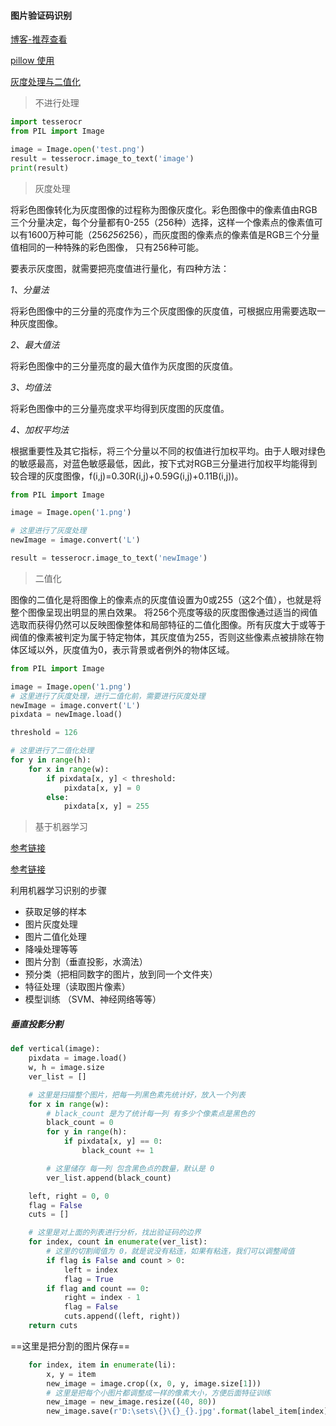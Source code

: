 #### 图片验证码识别

[博客-推荐查看](http://www.hi-roy.com/all-archives/)

[pillow 使用](https://blog.csdn.net/zhangziju/article/details/79123275)

[灰度处理与二值化](https://blog.csdn.net/liu1152239/article/details/73088182)

> 不进行处理

```python
import tesserocr
from PIL import Image

image = Image.open('test.png')
result = tesserocr.image_to_text('image')
print(result)
```

> 灰度处理

将彩色图像转化为灰度图像的过程称为图像灰度化。彩色图像中的像素值由RGB三个分量决定，每个分量都有0-255（256种）选择，这样一个像素点的像素值可以有1600万种可能（256*256*256），而灰度图的像素点的像素值是RGB三个分量值相同的一种特殊的彩色图像， 只有256种可能。

要表示灰度图，就需要把亮度值进行量化，有四种方法：

*1、分量法*

将彩色图像中的三分量的亮度作为三个灰度图像的灰度值，可根据应用需要选取一种灰度图像。

*2、最大值法*

将彩色图像中的三分量亮度的最大值作为灰度图的灰度值。 

*3、均值法*

将彩色图像中的三分量亮度求平均得到灰度图的灰度值。

*4、加权平均法*

根据重要性及其它指标，将三个分量以不同的权值进行加权平均。由于人眼对绿色的敏感最高，对蓝色敏感最低，因此，按下式对RGB三分量进行加权平均能得到较合理的灰度图像，f(i,j)=0.30R(i,j)+0.59G(i,j)+0.11B(i,j))。 

```python
from PIL import Image

image = Image.open('1.png')

# 这里进行了灰度处理
newImage = image.convert('L')

result = tesserocr.image_to_text('newImage')
```

> 二值化

图像的二值化是将图像上的像素点的灰度值设置为0或255（这2个值），也就是将整个图像呈现出明显的黑白效果。 将256个亮度等级的灰度图像通过适当的阀值选取而获得仍然可以反映图像整体和局部特征的二值化图像。所有灰度大于或等于阀值的像素被判定为属于特定物体，其灰度值为255，否则这些像素点被排除在物体区域以外，灰度值为0，表示背景或者例外的物体区域。 

```python
from PIL import Image

image = Image.open('1.png')
# 这里进行了灰度处理，进行二值化前，需要进行灰度处理
newImage = image.convert('L')
pixdata = newImage.load()

threshold = 126

# 这里进行了二值化处理
for y in range(h):
    for x in range(w):
        if pixdata[x, y] < threshold:
            pixdata[x, y] = 0
        else:
            pixdata[x, y] = 255
```

> 基于机器学习

[参考链接](https://blog.csdn.net/Neleuska/article/details/80040304)

[参考链接](https://blog.csdn.net/alis_xt/article/details/65627303)

利用机器学习识别的步骤

- 获取足够的样本
- 图片灰度处理
- 图片二值化处理
- 降噪处理等等
- 图片分割（垂直投影，水滴法）
- 预分类（把相同数字的图片，放到同一个文件夹）
- 特征处理（读取图片像素）
- 模型训练 （SVM、神经网络等等）



##### 垂直投影分割

```python
def vertical(image):
    pixdata = image.load()
    w, h = image.size
    ver_list = []

    # 这里是扫描整个图片，把每一列黑色素先统计好，放入一个列表
    for x in range(w):
        # black_count 是为了统计每一列 有多少个像素点是黑色的
        black_count = 0
        for y in range(h):
            if pixdata[x, y] == 0:
                black_count += 1

        # 这里储存 每一列 包含黑色点的数量，默认是 0
        ver_list.append(black_count)

    left, right = 0, 0
    flag = False
    cuts = []

    # 这里是对上面的列表进行分析，找出验证码的边界
    for index, count in enumerate(ver_list):
        # 这里的切割阈值为 0，就是说没有粘连，如果有粘连，我们可以调整阈值
        if flag is False and count > 0:
            left = index
            flag = True
        if flag and count == 0:
            right = index - 1
            flag = False
            cuts.append((left, right))
    return cuts
```

==这里是把分割的图片保存==

```python
    for index, item in enumerate(li):
        x, y = item
        new_image = image.crop((x, 0, y, image.size[1]))
        # 这里是把每个小图片都调整成一样的像素大小，方便后面特征训练
        new_image = new_image.resize((40, 80))
        new_image.save(r'D:\sets\{}\{}_{}.jpg'.format(label_item[index], label_item, index))
```

